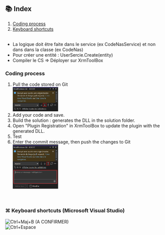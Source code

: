 ## 📚 Index
1. [Coding process](#coding-process)
2. [Keyboard shortcuts](#keyboard-shortcuts-microsoft-visual-studio)
<br><br>

- La logique doit être faite dans le service (ex CodeNasService) et non dans dans la classe (ex CodeNas)
- Pour créer une entité : UserSercie.Create(entity)
- Compiler le CS => Déployer sur XrmToolBox

### Coding process
1. Pull the code stored on Git <br> <img src="../zfiles/VisualStudio_pull.png" alt="VisualStudio_pull" style="width:30%"/>
2. Add your code and save.
3. Build the solution : generates the DLL in the solution folder.
4. Open "Plugin Registration" in XrmToolBox to update the plugin with the generated DLL.
5. Test
6. Enter the commit message, then push the changes to Git <br> <img src="../zfiles/VisualStudio_push.png" alt="VisualStudio_pull" style="width:30%"/>
<br><br><br>

### ⌘ Keyboard shortcuts (Microsoft Visual Studio)
![Ctrl+Maj+B](https://img.shields.io/badge/Ctrl+Maj+B-Build_the_solution-blue) (A CONFIRMER)    
![Ctrl+Espace](https://img.shields.io/badge/Ctrl+Espace-Autocomplétion-blue)
